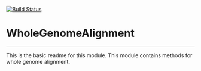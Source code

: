 [![Build Status](https://travis-ci.org/fangfang/kb_wga.svg?branch=master)](https://travis-ci.org/fangfang/kb_wga)

# WholeGenomeAlignment
---

This is the basic readme for this module. This module contains methods for whole genome alignment.